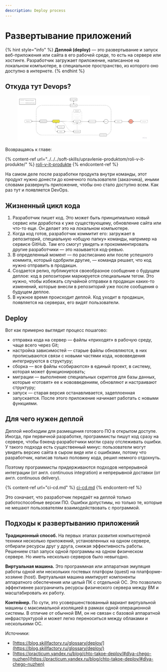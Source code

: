 ```yaml
---
description: Deploy process
---
```


# Развертывание приложений

{% hint style="info" %}
**Деплой (deploy)** — это развертывание и запуск веб-приложения или сайта в его рабочей среде, то есть на сервере или хостинге. Разработчик загружает приложение, написанное на локальном компьютере, в специальное пространство, из которого оно доступно в интернете.
{% endhint %}

## Откуда тут Devops?

<figure><img src="../../../.gitbook/assets/osi (3).jpg" alt=""><figcaption></figcaption></figure>

Возвращаясь к главе:

{% content-ref url="../../../soft-skills/upravlenie-produktom/roli-v-it-produkte/" %}
[roli-v-it-produkte](../../../soft-skills/upravlenie-produktom/roli-v-it-produkte/)
{% endcontent-ref %}

На самом деле после разработки продукта внутри команды, этот продукт нужно донести до конечного пользователя (заказчика), иными словами развернуть приложение, чтобы оно стало доступно всем. Как раз тут и появляется DevOps.

## Жизненный цикл кода <a href="#kak-vyglyadit-zhiznennyi-cikl-koda" id="kak-vyglyadit-zhiznennyi-cikl-koda"></a>

1. Разработчик пишет код. Это может быть принципиально новый сервис или доработка к уже существующему, обновление сайта или что-то еще. Он делает это на локальном компьютере.
2. Когда код готов, разработчик коммитит его: загружает в репозиторий, специальную «общую папку» команды, например на сервисе GitHub. Там его смогут увидеть и прокомментировать другие разработчики — это называется код-ревью.
3. В определенный момент — по расписанию или после успешного коммита, который одобрили другие, — команда решает, что код нужно отправить в продакшн.
4. Создается релиз, публикуется своеобразное сообщение о будущем деплое: код в репозитории маркируется специальным тегом. Это нужно, чтобы избежать случайной отправки в продакшн каких-то изменений, которые внесли в репозиторий уже после сообщения о будущем деплое.
5. В нужное время происходит деплой. Код уходит в продакшн, появляется на серверах, его видят пользователи.

## Deploy

Вот как примерно выглядит процесс пошагово:

* отправка кода на сервер — файлы «приходят» в рабочую среду, чаще всего через Git;
* настройка зависимостей — старые файлы обновляются, в них прописываются связи с новыми частями кода, нововведения интегрируются в структуру;
* сборка — все файлы «собираются» в единый проект, в систему, которая может функционировать;
* миграции — выполнение специальных скриптов для базы данных, которые «готовят» ее к нововведениям, обновляют и настраивают структуру;
* запуск — старая версия останавливается, задеплоенная запускается. После этого приложение начинает работать с новыми функциями.

## Для чего нужен деплой

Деплой необходим для размещения готового ПО в открытом доступе. Иногда, при первичной разработке, программисты пишут код сразу на сервере, чтобы бэкенд-разработчики могли сразу отслеживать ошибки. У такого подхода есть существенный минус: пользователи могут увидеть версию сайта в сыром виде или с ошибками, потому что разработчик, написав только половину кода, решил немного отдохнуть.

Поэтому программисты придерживаются подходов непрерывной интеграции (от англ. continuous integration) и непрерывной доставки (от англ. continuous delivery).&#x20;

{% content-ref url="ci-cd.md" %}
[ci-cd.md](ci-cd.md)
{% endcontent-ref %}

Это означает, что разработчик передаёт на деплой только работоспособные версии ПО. Ошибки допустимы, но только те, которые не мешают пользователям взаимодействовать с программой.

## Подходы к развертыванию приложений

**Традиционный способ.** На первых этапах развития компьютерной техники несколько приложений, установленных на одном сервере, отбирали ресурсы друг у друга, снижая эффективность работы. Решением стал запуск одной программы на одном физическом сервере. Но иметь несколько серверов было невыгодно.

**Виртуальная машина.** Это программная или аппаратная эмуляция работы одной или нескольких гостевых платформ (quest) на платформе-хозяине (host). Виртуальная машина имитирует компоненты аппаратного обеспечения или целый ПК с отдельной ОС. Это позволило эффективнее разграничить ресурсы физического сервера между ВМ и масштабировать их работу.

**Контейнер.** По сути, это усовершенствованный вариант виртуальной машины с максимальной изоляцией в рамках одной операционной системы. В отличие от обычной ВМ, он не связан с базовой аппаратной инфраструктурой и может легко переноситься между облаками и несколькими ОС.







Источники:

* [https://blog.skillfactory.ru/glossary/deploy/](https://blog.skillfactory.ru/glossary/deploy/)
* [https://practicum.yandex.ru/blog/chto-takoe-deploy/#dlya-chego-nuzhen](https://practicum.yandex.ru/blog/chto-takoe-deploy/#dlya-chego-nuzhen)
